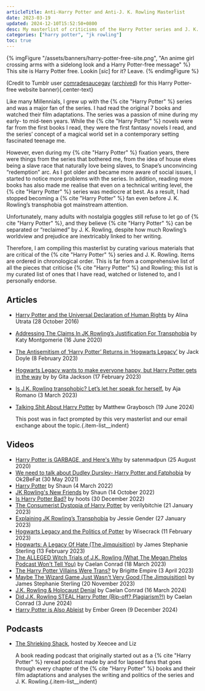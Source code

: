 ```yaml
---
articleTitle: Anti-Harry Potter and Anti-J. K. Rowling Masterlist
date: 2023-03-19
updated: 2024-12-10T15:52:50+0800
desc: My masterlist of criticisms of the Harry Potter series and J. K. Rowling.
categories: ["harry potter", "jk rowling"]
toc: true
---
```


{% imgFigure "/assets/banners/harry-potter-free-site.png", "An anime girl crossing arms with a sidelong look and a Harry Potter-free message" %}
This site is Harry Potter free. Lookin [<i>sic</i>] for it? Leave.
{% endimgFigure %}

(Credit to Tumblr user [comradesaucegay](https://comradesaucegay.tumblr.com/post/621403039459426304) ([archived](https://web.archive.org/web/20241122135107/https://comradesaucegay.tumblr.com/post/621403039459426304/grumpsaesthetics-you-know-those-old-hentai-free)) for this Harry Potter-free website banner){.center-text}

Like many Millennials, I grew up with the {% cite "Harry Potter" %} series and was a major fan of the series. I had read the original 7 books and watched their film adaptations. The series was a passion of mine during my early- to mid-teen years. While the {% cite "Harry Potter" %} novels were far from the first books I read, they were the first fantasy novels I read, and the series’ concept of a magical world set in a contemporary setting fascinated teenage me.

However, even during my {% cite "Harry Potter" %} fixation years, there were things from the series that bothered me, from the idea of house elves being a slave race that naturally love being slaves, to Snape’s unconvincing “redemption” arc. As I got older and became more aware of social issues, I started to notice more problems with the series. In addition, reading more books has also made me realise that even on a technical writing level, the {% cite "Harry Potter" %} series was mediocre at best. As a result, I had stopped becoming a {% cite "Harry Potter" %} fan even before J. K. Rowling’s transphobia got mainstream attention.

Unfortunately, many adults with nostalgia goggles still refuse to let go of {% cite "Harry Potter" %}, and they believe {% cite "Harry Potter" %} can be separated or “reclaimed” by J. K. Rowling, despite how much Rowling’s worldview and prejudice are inextricably linked to her writing.

Therefore, I am compiling this masterlist by curating various materials that are critical of the {% cite "Harry Potter" %} series and J. K. Rowling. Items are ordered in chronological order. This is far from a comprehensive list of all the pieces that criticise {% cite "Harry Potter" %} and Rowling; this list is my curated list of ones that I have read, watched or listened to, and I personally endorse.

## Articles

* [Harry Potter and the Universal Declaration of Human Rights](https://alinautrata.medium.com/all-the-things-that-are-fucked-up-about-harry-potter-58267e1bf3ee) by Alina Utrata (28 October 2016)
* [Addressing The Claims In JK Rowling’s Justification For Transphobia](https://katymontgomerie.medium.com/addressing-the-claims-in-jk-rowlings-justification-for-transphobia-7b6f761e8f8f) by Katy Montgomerie (16 June 2020)
* [The Antisemitism of ‘Harry Potter’ Returns in ‘Hogwarts Legacy’](https://www.themarysue.com/is-hogwarts-legacy-anti-semitic-hogwarts-legacy-anti-semitic-allegations-explained/) by Jack Doyle (8 February 2023)
* [Hogwarts Legacy wants to make everyone happy, but Harry Potter gets in the way](https://www.polygon.com/reviews/23603142/hogwarts-legacy-review-harry-potter-jk-rowling-transphobic-ps5-pc-xbox) by by Gita Jackson (17 February 2023)
* [Is J.K. Rowling transphobic? Let’s let her speak for herself.](https://www.vox.com/culture/23622610/jk-rowling-transphobic-statements-timeline-history-controversy) by Aja Romano (3 March 2023)
* [Talking Shit About Harry Potter](https://starbreaker.org/blog/entertainment/talking-shit-about-harry-potter/index.html) by Matthew Graybosch (19 June 2024)

    This post was in fact prompted by this very masterlist and our email exchange about the topic.{.item-list__indent}

## Videos

* [Harry Potter is GARBAGE, and Here's Why](https://www.youtube.com/watch?v=wPwWb9z3XSY) by satenmadpun (25 August 2020)
* [We need to talk about Dudley Dursley- Harry Potter and Fatphobia](https://www.youtube.com/watch?v=4AziZgoi3q0) by Ok2BeFat (30 May 2021)
* [Harry Potter](https://www.youtube.com/watch?v=-1iaJWSwUZs) by Shaun (4 March 2022)
* [JK Rowling's New Friends](https://www.youtube.com/watch?v=Ou_xvXJJk7k) by Shaun (14 October 2022)
* [Is Harry Potter Bad?](https://www.youtube.com/watch?v=U3dE0sYZqvI) by hoots (30 December 2022)
* [The Consumerist Dystopia of Harry Potter](https://www.youtube.com/watch?v=UBftW7FzOVI) by verilybitchie (21 January 2023)
* [Explaining JK Rowling’s Transphobia](https://www.youtube.com/watch?v=_GBUArD51KY) by Jessie Gender (27 January 2023)
* [Hogwarts Legacy and the Politics of Potter](https://www.youtube.com/watch?v=K1mHwn6eUUk) by Wisecrack (11 February 2023)
* [Hogwarts: A Legacy Of Hate (The Jimquisition)](https://www.youtube.com/watch?v=uNKyQVsgKLg) by James Stephanie Sterling (13 February 2023)
* [The ALLEGED Witch Trials of J.K. Rowling (What The Megan Phelps Podcast Won't Tell You)](https://www.youtube.com/watch?v=9ncYTEY7aVk) by Caelan Conrad (18 March 2023)
* [The Harry Potter Villains Were Trans?](https://www.youtube.com/watch?v=7xJF4XYarzI) by Brigitte Empire (3 April 2023)
* [Maybe The Wizard Game Just Wasn't Very Good (The Jimquisition)](https://www.youtube.com/watch?v=2pggtSI_95A) by James Stephanie Sterling (20 November 2023)
* [J.K. Rowling & Holocaust Denial](https://www.youtube.com/watch?v=whJJGqVtkEk) by Caelan Conrad (16 March 2024)
* [Did J.K. Rowling STEAL Harry Potter (Rip-off? Plagiarism?!)](https://www.youtube.com/watch?v=Cmx_YSPcujE) by Caelan Conrad (3 June 2024)
* [Harry Potter is Also Ableist](https://www.youtube.com/watch?v=oYgFHBXyVE4) by Ember Green (9 December 2024)

## Podcasts

* [The Shrieking Shack](https://soundcloud.com/shriekingshack), hosted by Xeecee and Liz

    A book reading podcast that originally started out as a {% cite "Harry Potter" %} reread podcast made by and for lapsed fans that goes through every chapter of the {% cite "Harry Potter" %} books and their film adaptations and analyses the writing and politics of the series and J. K. Rowling.{.item-list__indent}